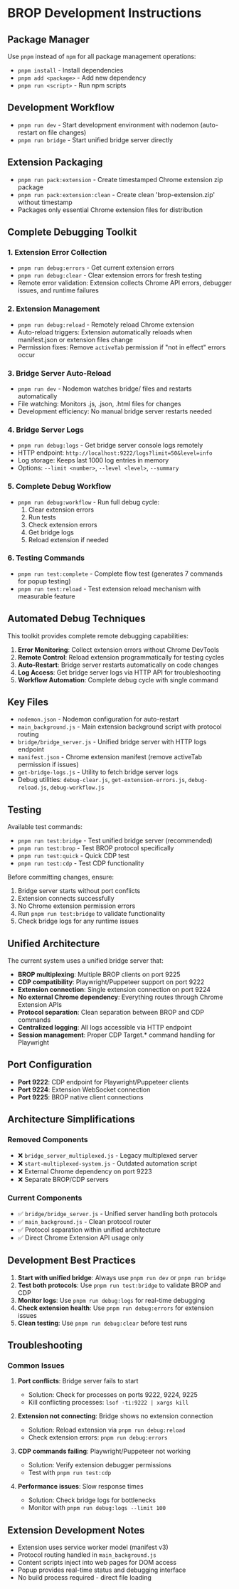 # BROP Development Instructions

## Package Manager

Use `pnpm` instead of `npm` for all package management operations:

- `pnpm install` - Install dependencies
- `pnpm add <package>` - Add new dependency
- `pnpm run <script>` - Run npm scripts

## Development Workflow

- `pnpm run dev` - Start development environment with nodemon (auto-restart on file changes)
- `pnpm run bridge` - Start unified bridge server directly

## Extension Packaging

- `pnpm run pack:extension` - Create timestamped Chrome extension zip package
- `pnpm run pack:extension:clean` - Create clean 'brop-extension.zip' without timestamp
- Packages only essential Chrome extension files for distribution

## Complete Debugging Toolkit

### 1. Extension Error Collection

- `pnpm run debug:errors` - Get current extension errors
- `pnpm run debug:clear` - Clear extension errors for fresh testing
- Remote error validation: Extension collects Chrome API errors, debugger issues, and runtime failures

### 2. Extension Management

- `pnpm run debug:reload` - Remotely reload Chrome extension
- Auto-reload triggers: Extension automatically reloads when manifest.json or extension files change
- Permission fixes: Remove `activeTab` permission if "not in effect" errors occur

### 3. Bridge Server Auto-Reload

- `pnpm run dev` - Nodemon watches bridge/ files and restarts automatically
- File watching: Monitors .js, .json, .html files for changes
- Development efficiency: No manual bridge server restarts needed

### 4. Bridge Server Logs

- `pnpm run debug:logs` - Get bridge server console logs remotely
- HTTP endpoint: `http://localhost:9222/logs?limit=50&level=info`
- Log storage: Keeps last 1000 log entries in memory
- Options: `--limit <number>`, `--level <level>`, `--summary`

### 5. Complete Debug Workflow

- `pnpm run debug:workflow` - Run full debug cycle:
  1. Clear extension errors
  2. Run tests
  3. Check extension errors
  4. Get bridge logs
  5. Reload extension if needed

### 6. Testing Commands

- `pnpm run test:complete` - Complete flow test (generates 7 commands for popup testing)
- `pnpm run test:reload` - Test extension reload mechanism with measurable feature

## Automated Debug Techniques

This toolkit provides complete remote debugging capabilities:

1. **Error Monitoring**: Collect extension errors without Chrome DevTools
2. **Remote Control**: Reload extension programmatically for testing cycles
3. **Auto-Restart**: Bridge server restarts automatically on code changes
4. **Log Access**: Get bridge server logs via HTTP API for troubleshooting
5. **Workflow Automation**: Complete debug cycle with single command

## Key Files

- `nodemon.json` - Nodemon configuration for auto-restart
- `main_background.js` - Main extension background script with protocol routing
- `bridge/bridge_server.js` - Unified bridge server with HTTP logs endpoint
- `manifest.json` - Chrome extension manifest (remove activeTab permission if issues)
- `get-bridge-logs.js` - Utility to fetch bridge server logs
- Debug utilities: `debug-clear.js`, `get-extension-errors.js`, `debug-reload.js`, `debug-workflow.js`

## Testing

Available test commands:
- `pnpm run test:bridge` - Test unified bridge server (recommended)
- `pnpm run test:brop` - Test BROP protocol specifically  
- `pnpm run test:quick` - Quick CDP test
- `pnpm run test:cdp` - Test CDP functionality

Before committing changes, ensure:

1. Bridge server starts without port conflicts
2. Extension connects successfully
3. No Chrome extension permission errors
4. Run `pnpm run test:bridge` to validate functionality
5. Check bridge logs for any runtime issues

## Unified Architecture

The current system uses a unified bridge server that:
- **BROP multiplexing**: Multiple BROP clients on port 9225
- **CDP compatibility**: Playwright/Puppeteer support on port 9222
- **Extension connection**: Single extension connection on port 9224
- **No external Chrome dependency**: Everything routes through Chrome Extension APIs
- **Protocol separation**: Clean separation between BROP and CDP commands
- **Centralized logging**: All logs accessible via HTTP endpoint
- **Session management**: Proper CDP Target.* command handling for Playwright

## Port Configuration

- **Port 9222**: CDP endpoint for Playwright/Puppeteer clients
- **Port 9224**: Extension WebSocket connection
- **Port 9225**: BROP native client connections

## Architecture Simplifications

### Removed Components
- ❌ `bridge_server_multiplexed.js` - Legacy multiplexed server
- ❌ `start-multiplexed-system.js` - Outdated automation script
- ❌ External Chrome dependency on port 9223
- ❌ Separate BROP/CDP servers

### Current Components
- ✅ `bridge/bridge_server.js` - Unified server handling both protocols
- ✅ `main_background.js` - Clean protocol router
- ✅ Protocol separation within unified architecture
- ✅ Direct Chrome Extension API usage only

## Development Best Practices

1. **Start with unified bridge**: Always use `pnpm run dev` or `pnpm run bridge`
2. **Test both protocols**: Use `pnpm run test:bridge` to validate BROP and CDP
3. **Monitor logs**: Use `pnpm run debug:logs` for real-time debugging
4. **Check extension health**: Use `pnpm run debug:errors` for extension issues
5. **Clean testing**: Use `pnpm run debug:clear` before test runs

## Troubleshooting

### Common Issues

1. **Port conflicts**: Bridge server fails to start
   - Solution: Check for processes on ports 9222, 9224, 9225
   - Kill conflicting processes: `lsof -ti:9222 | xargs kill`

2. **Extension not connecting**: Bridge shows no extension connection
   - Solution: Reload extension via `pnpm run debug:reload`
   - Check extension errors: `pnpm run debug:errors`

3. **CDP commands failing**: Playwright/Puppeteer not working
   - Solution: Verify extension debugger permissions
   - Test with `pnpm run test:cdp`

4. **Performance issues**: Slow response times
   - Solution: Check bridge logs for bottlenecks
   - Monitor with `pnpm run debug:logs --limit 100`

## Extension Development Notes

- Extension uses service worker model (manifest v3)
- Protocol routing handled in `main_background.js`
- Content scripts inject into web pages for DOM access
- Popup provides real-time status and debugging interface
- No build process required - direct file loading